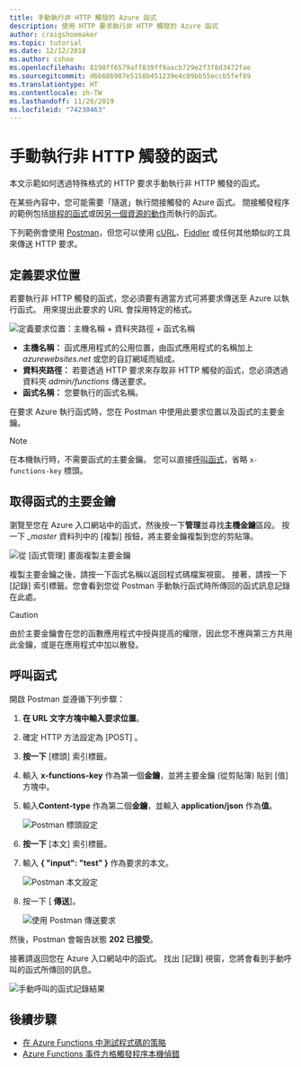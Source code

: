 ```yaml
---
title: 手動執行非 HTTP 觸發的 Azure 函式
description: 使用 HTTP 要求執行非 HTTP 觸發的 Azure 函式
author: craigshoemaker
ms.topic: tutorial
ms.date: 12/12/2018
ms.author: cshoe
ms.openlocfilehash: 8198ff6579aff839ff9aacb729e2f3f8d3472fae
ms.sourcegitcommit: d6b68b907e5158b451239e4c09bb55eccb5fef89
ms.translationtype: HT
ms.contentlocale: zh-TW
ms.lasthandoff: 11/20/2019
ms.locfileid: "74230463"
---
```

# <a name="manually-run-a-non-http-triggered-function"></a>手動執行非 HTTP 觸發的函式

本文示範如何透過特殊格式的 HTTP 要求手動執行非 HTTP 觸發的函式。

在某些內容中，您可能需要「隨選」執行間接觸發的 Azure 函式。  間接觸發程序的範例包括[排程的函式](./functions-create-scheduled-function.md)或因[另一個資源的動作](./functions-create-storage-blob-triggered-function.md)而執行的函式。 

下列範例會使用 [Postman](https://www.getpostman.com/)，但您可以使用 [cURL](https://curl.haxx.se/)、[Fiddler](https://www.telerik.com/fiddler) 或任何其他類似的工具來傳送 HTTP 要求。

## <a name="define-the-request-location"></a>定義要求位置

若要執行非 HTTP 觸發的函式，您必須要有適當方式可將要求傳送至 Azure 以執行函式。 用來提出此要求的 URL 會採用特定的格式。

![定義要求位置：主機名稱 + 資料夾路徑 + 函式名稱](./media/functions-manually-run-non-http/azure-functions-admin-url-anatomy.png)

- **主機名稱：** 函式應用程式的公用位置，由函式應用程式的名稱加上 *azurewebsites.net* 或您的自訂網域而組成。
- **資料夾路徑：** 若要透過 HTTP 要求來存取非 HTTP 觸發的函式，您必須透過資料夾 *admin/functions* 傳送要求。
- **函式名稱：** 您要執行的函式名稱。

在要求 Azure 執行函式時，您在 Postman 中使用此要求位置以及函式的主要金鑰。

> [!NOTE]
> 在本機執行時，不需要函式的主要金鑰。 您可以直接[呼叫函式](#call-the-function)，省略 `x-functions-key` 標頭。

## <a name="get-the-functions-master-key"></a>取得函式的主要金鑰

瀏覽至您在 Azure 入口網站中的函式，然後按一下**管理**並尋找**主機金鑰**區段。 按一下 *_master* 資料列中的 [複製]  按鈕，將主要金鑰複製到您的剪貼簿。

![從 [函式管理] 畫面複製主要金鑰](./media/functions-manually-run-non-http/azure-portal-functions-master-key.png)

複製主要金鑰之後，請按一下函式名稱以返回程式碼檔案視窗。 接著，請按一下 [記錄]  索引標籤。您會看到您從 Postman 手動執行函式時所傳回的函式訊息記錄在此處。

> [!CAUTION]  
> 由於主要金鑰會在您的函數應用程式中授與提高的權限，因此您不應與第三方共用此金鑰，或是在應用程式中加以散發。

## <a name="call-the-function"></a>呼叫函式

開啟 Postman 並遵循下列步驟：

1. **在 URL 文字方塊中輸入要求位置**。
2. 確定 HTTP 方法設定為 [POST]  。
3. **按一下** [標頭]  索引標籤。
4. 輸入 **x-functions-key** 作為第一個**金鑰**，並將主要金鑰 (從剪貼簿) 貼到 [值]  方塊中。
5. 輸入**Content-type** 作為第二個**金鑰**，並輸入 **application/json** 作為**值**。

    ![Postman 標頭設定](./media/functions-manually-run-non-http/functions-manually-run-non-http-headers.png)

6. **按一下** [本文]  索引標籤。
7. 輸入 **{ "input": "test" }** 作為要求的本文。

    ![Postman 本文設定](./media/functions-manually-run-non-http/functions-manually-run-non-http-body.png)

8. 按一下 [ **傳送**]。

    ![使用 Postman 傳送要求](./media/functions-manually-run-non-http/functions-manually-run-non-http-send.png)

然後，Postman 會報告狀態 **202 已接受**。

接著請返回您在 Azure 入口網站中的函式。 找出 [記錄]  視窗，您將會看到手動呼叫的函式所傳回的訊息。

![手動呼叫的函式記錄結果](./media/functions-manually-run-non-http/azure-portal-function-log.png)

## <a name="next-steps"></a>後續步驟

- [在 Azure Functions 中測試程式碼的策略](./functions-test-a-function.md)
- [Azure Functions 事件方格觸發程序本機偵錯](./functions-debug-event-grid-trigger-local.md)

